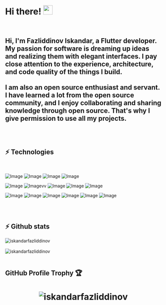 

# Hi there! <img src="https://raw.githubusercontent.com/aemmadi/aemmadi/master/wave.gif" width="30px">

<br/>

## Hi, I'm Fazliddinov Iskandar, a Flutter developer. My passion for software is dreaming up ideas and realizing them with elegant interfaces. I pay close  attention to the experience, architecture, and code quality of the things I build. <br/> <br/> I am also an open source enthusiast and servant. I have learned a lot from the open source community, and I enjoy collaborating and sharing knowledge  through open source. That's why I give permission to use all my projects.

<br/>

<br/>

## ⚡ Technologies

<br/>

![Image](https://img.shields.io/badge/Flutter-0078D4.svg?&style=for-the-badge&logo=flutter&logoColor=white)
![Image](https://img.shields.io/badge/Dart-0175C2?style=for-the-badge&logo=dart&logoColor=white)
![Image](https://img.shields.io/badge/Python-FFD43B?style=for-the-badge&logo=python&logoColor=blue)
![Image](https://img.shields.io/badge/C-00599C?style=for-the-badge&logo=c&logoColor=white)

![Image](https://img.shields.io/badge/Postman-FF6C37?style=for-the-badge&logo=Postman&logoColor=white)
![Image](https://img.shields.io/badge/MySQL-00000F?style=for-the-badge&logo=mysql&logoColor=white)vv
![Image](https://img.shields.io/badge/GitHub-100000?style=for-the-badge&logo=github&logoColor=white)
![Image](https://img.shields.io/badge/Figma-F24E1E?style=for-the-badge&logo=figma&logoColor=white)
![Image](https://img.shields.io/badge/anaconda-42B029.svg?&style=for-the-badge&logo=anaconda&logoColor=white)

![Image](https://img.shields.io/badge/PyCharm-000000.svg?&style=for-the-badge&logo=PyCharm&logoColor=white)
![Image](https://img.shields.io/badge/Windows-0078D6?style=for-the-badge&logo=windows&logoColor=white)
![Image](https://img.shields.io/badge/Android_Studio-3DDC84?style=for-the-badge&logo=android-studio&logoColor=white)
![Image](https://img.shields.io/badge/VSCode-0078D4?style=for-the-badge&logo=visual%20studio%20code&logoColor=white)
![Image](https://img.shields.io/badge/Linux-FCC624?style=for-the-badge&logo=linux&logoColor=black)
![Image](https://img.shields.io/badge/Ubuntu-E95420?style=for-the-badge&logo=ubuntu&logoColor=white)





  <br>
  <br>


## ⚡ Github stats


<img align="center" src="https://github-readme-stats.vercel.app/api/top-langs?username=iskandarfazliddinov&show_icons=true&theme=radical" alt="iskandarfazliddinov" />
  


<br>
<br>
 

<img src="https://github-readme-stats.vercel.app/api?username=iskandarfazliddinov&show_icons=true&theme=radical" alt="iskandarfazliddinov" />

<br>
<br>

  
## GitHub Profile Trophy 🏆

<h1 align="center"> <img  align="center" src="https://github-profile-trophy.vercel.app/?username=iskandarfazliddinov&row=1&margin-w=25)](https://github.com/ryo-ma/github-profile-trophy" alt="iskandarfazliddinov" />
 </h1>

